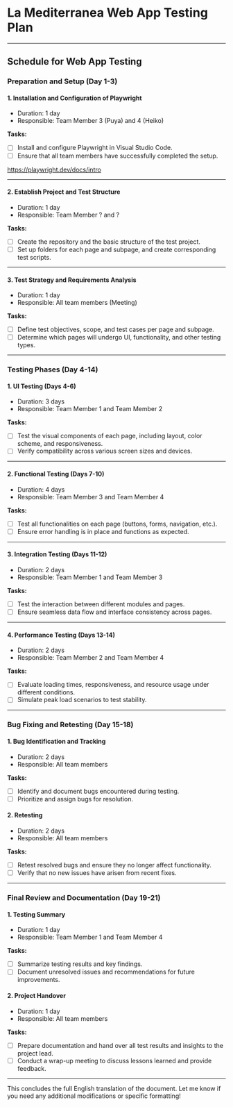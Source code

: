 # La Mediterranea Web App Testing Plan

---

## Schedule for Web App Testing

### Preparation and Setup (Day 1-3)

#### 1. Installation and Configuration of Playwright

- Duration: 1 day  
- Responsible: Team Member 3 (Puya) and 4 (Heiko)

__Tasks:__

- [ ] Install and configure Playwright in Visual Studio Code.  
- [ ] Ensure that all team members have successfully completed the setup.

<https://playwright.dev/docs/intro>

---

#### 2. Establish Project and Test Structure

- Duration: 1 day  
- Responsible: Team Member ? and ?

__Tasks:__

- [ ] Create the repository and the basic structure of the test project.  
- [ ] Set up folders for each page and subpage, and create corresponding test scripts.

---

#### 3. Test Strategy and Requirements Analysis

- Duration: 1 day  
- Responsible: All team members (Meeting)

__Tasks:__

- [ ] Define test objectives, scope, and test cases per page and subpage.  
- [ ] Determine which pages will undergo UI, functionality, and other testing types.

---

### Testing Phases (Day 4-14)

#### 1. UI Testing (Days 4-6)

- Duration: 3 days  
- Responsible: Team Member 1 and Team Member 2

__Tasks:__

- [ ] Test the visual components of each page, including layout, color scheme, and responsiveness.  
- [ ] Verify compatibility across various screen sizes and devices.

---

#### 2. Functional Testing (Days 7-10)

- Duration: 4 days  
- Responsible: Team Member 3 and Team Member 4

__Tasks:__

- [ ] Test all functionalities on each page (buttons, forms, navigation, etc.).  
- [ ] Ensure error handling is in place and functions as expected.

---

#### 3. Integration Testing (Days 11-12)

- Duration: 2 days  
- Responsible: Team Member 1 and Team Member 3

__Tasks:__

- [ ] Test the interaction between different modules and pages.  
- [ ] Ensure seamless data flow and interface consistency across pages.

---

#### 4. Performance Testing (Days 13-14)

- Duration: 2 days  
- Responsible: Team Member 2 and Team Member 4

__Tasks:__

- [ ] Evaluate loading times, responsiveness, and resource usage under different conditions.  
- [ ] Simulate peak load scenarios to test stability.

---

### Bug Fixing and Retesting (Day 15-18)

#### 1. Bug Identification and Tracking

- Duration: 2 days  
- Responsible: All team members

__Tasks:__

- [ ] Identify and document bugs encountered during testing.  
- [ ] Prioritize and assign bugs for resolution.

#### 2. Retesting

- Duration: 2 days  
- Responsible: All team members

__Tasks:__

- [ ] Retest resolved bugs and ensure they no longer affect functionality.  
- [ ] Verify that no new issues have arisen from recent fixes.

---

### Final Review and Documentation (Day 19-21)

#### 1. Testing Summary

- Duration: 1 day  
- Responsible: Team Member 1 and Team Member 4

__Tasks:__

- [ ] Summarize testing results and key findings.  
- [ ] Document unresolved issues and recommendations for future improvements.

#### 2. Project Handover

- Duration: 1 day  
- Responsible: All team members

__Tasks:__

- [ ] Prepare documentation and hand over all test results and insights to the project lead.  
- [ ] Conduct a wrap-up meeting to discuss lessons learned and provide feedback.

---

This concludes the full English translation of the document. Let me know if you need any additional modifications or specific formatting!